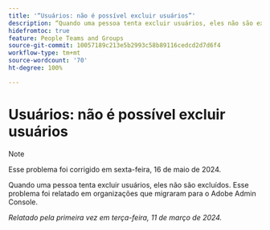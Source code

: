 ```yaml
---
title: '“Usuários: não é possível excluir usuários”'
description: “Quando uma pessoa tenta excluir usuários, eles não são excluídos. Esse problema foi relatado em organizações que migraram para o Adobe Admin Console.”
hidefromtoc: true
feature: People Teams and Groups
source-git-commit: 10057189c213e5b2993c58b89116cedcd2d7d6f4
workflow-type: tm+mt
source-wordcount: '70'
ht-degree: 100%

---
```



# Usuários: não é possível excluir usuários

>[!NOTE]
>
>Esse problema foi corrigido em sexta-feira, 16 de maio de 2024.

Quando uma pessoa tenta excluir usuários, eles não são excluídos. Esse problema foi relatado em organizações que migraram para o Adobe Admin Console.

_Relatado pela primeira vez em terça-feira, 11 de março de 2024._


